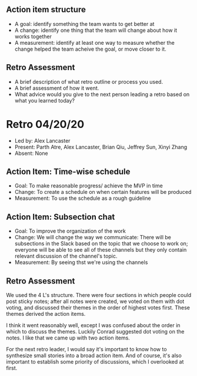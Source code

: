 ## Action item structure

* A goal: identify something the team wants to get better at
* A change: identify one thing that the team will change about how it works together
* A measurement: identify at least one way to measure whether the change helped the team acheive the goal, or move closer to it.

## Retro Assessment

* A brief description of what retro outline or process you used.
* A brief assessment of how it went.
* What advice would you give to the next person leading a retro
  based on what you learned today?

# Retro 04/20/20

* Led by: Alex Lancaster
* Present: Parth Atre, Alex Lancaster, Brian Qiu, Jeffrey Sun, Xinyi Zhang
* Absent: None

## Action Item: Time-wise schedule

* Goal: To make reasonable progress/ achieve the MVP in time
* Change: To create a schedule on when certain features will be produced
* Measurement: To use the schedule as a rough guideline

## Action Item: Subsection chat

* Goal: To improve the organization of the work
* Change: We will change the way we communicate: There will be subsections in the Slack based on the topic that we choose to work on;
everyone will be able to see all of these channels but they only contain relevant discussion of the channel's topic.
* Measurement: By seeing thst we're using the channels

## Retro Assessment

We used the 4 L's structure. There were four sections in which people could post sticky notes; after all notes were created, we voted on them with dot voting, and discussed their themes in the order of highest votes first. These themes derived the action items.

I think it went reasonably well, except I was confused about the order in which to discuss the themes. Luckily Conrad suggested dot voting on the notes. I like that we came up with two action items.

For the next retro leader, I would say it's important to know how to synthesize small stories into a broad action item. And of course, it's also important to establish some priority of discussions, which I overlooked at first.

